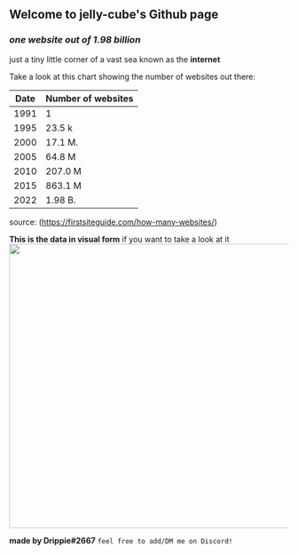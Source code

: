 ## Welcome to jelly-cube's Github page

### _one website out of 1.98 billion_
just a tiny little corner of a vast sea known as the **internet**

Take a look at this chart showing the number of websites out there:

| Date   | Number of websites |
| ------ | ------------------ |
| 1991   |           1        |
| 1995   |           23.5 k   |
| 2000   |           17.1 M.  |
| 2005   |           64.8 M   |
| 2010   |           207.0 M  |
| 2015   |           863.1 M  |
| 2022   |           1.98 B.  |

source: (https://firstsiteguide.com/how-many-websites/) 

**This is the data in visual form**
if you want to take a look at it <br />
<image width="512" src="https://firstsiteguide.com/wp-content/uploads/2021/02/1.98b-number-of-websites-in-world-873x1024.png" />

  **made by Drippie#2667** `feel free to add/DM me on Discord!` 



